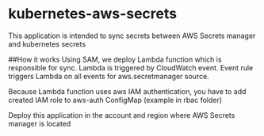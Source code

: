 # kubernetes-aws-secrets
This application is intended to sync secrets between AWS Secrets manager and kubernetes secrets

##How it works
Using SAM, we deploy Lambda function which is responsible for sync. 
Lambda is triggered by CloudWatch event. Event rule triggers Lambda on all events for aws.secretmanager source.

Because Lambda function uses aws IAM authentication, you have to add created IAM role to aws-auth ConfigMap (example in rbac folder)

Deploy this application in the account and region where AWS Secrets manager is located 